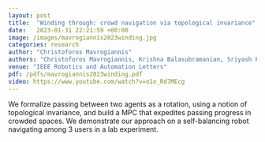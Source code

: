 ```yaml
---
layout: post
title:  "Winding through: crowd navigation via topological invariance"
date:   2023-01-31 22:21:59 +00:00
image: /images/mavrogiannis2023winding.jpg
categories: research
author: "Christoforos Mavrogiannis"
authors: "Christoforos Mavrogiannis, Krishna Balasubramanian, Sriyash Poddar, Anush Gandra, Siddhartha Srinivasa"
venue: "IEEE Robotics and Automation Letters"
pdf: /pdfs/mavrogiannis2023winding.pdf
video: https://www.youtube.com/watch?v=o1o_Rd7MEcg
---
```

We formalize passing between two agents as a rotation, using a notion of topological invariance, and build a MPC that expedites passing progress in crowded spaces. We demonstrate our approach on a self-balancing robot navigating among 3 users in a lab experiment.

